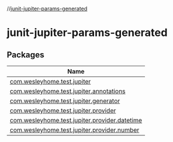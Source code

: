 //[junit-jupiter-params-generated](index.md)

# junit-jupiter-params-generated

## Packages

| Name |
|---|
| [com.wesleyhome.test.jupiter](junit-jupiter-params-generated/com.wesleyhome.test.jupiter/index.md) |
| [com.wesleyhome.test.jupiter.annotations](junit-jupiter-params-generated/com.wesleyhome.test.jupiter.annotations/index.md) |
| [com.wesleyhome.test.jupiter.generator](junit-jupiter-params-generated/com.wesleyhome.test.jupiter.generator/index.md) |
| [com.wesleyhome.test.jupiter.provider](junit-jupiter-params-generated/com.wesleyhome.test.jupiter.provider/index.md) |
| [com.wesleyhome.test.jupiter.provider.datetime](junit-jupiter-params-generated/com.wesleyhome.test.jupiter.provider.datetime/index.md) |
| [com.wesleyhome.test.jupiter.provider.number](junit-jupiter-params-generated/com.wesleyhome.test.jupiter.provider.number/index.md) |
